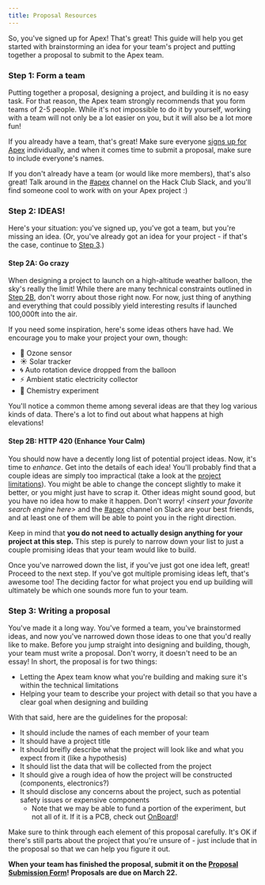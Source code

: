 ```yaml
---
title: Proposal Resources
---
```


So, you've signed up for Apex! That's great! This guide will help you get
started with brainstorming an idea for your team's project and putting together
a proposal to submit to the Apex team.

### Step 1: Form a team

Putting together a proposal, designing a project, and building it is no easy
task. For that reason, the Apex team strongly recommends that you form teams of
2-5 people. While it's not impossible to do it by yourself, working with a team
will not only be a lot easier on you, but it will also be a lot more fun!

If you already have a team, that's great! Make sure everyone
[signs up for Apex](https://apexhacks.org/signup)
individually, and when it comes time to submit a proposal, make sure to include
everyone's names.

If you don't already have a team (or would like more members), that's also
great! Talk around in the
[#apex](https://apexhacks.org/slack-channel) channel on the Hack
Club Slack, and you'll find someone cool to work with on your Apex project :)

### Step 2: IDEAS!

Here's your situation: you've signed up, you've got a team, but you're missing
an idea. (Or, you've already got an idea for your project - if that's the case,
continue to [Step 3](#step-3-writing-a-proposal).)

#### Step 2A: Go crazy

When designing a project to launch on a high-altitude weather balloon, the sky's
really the limit! While there are many technical constraints outlined in
[Step 2B](#step-2b-http-420-enhance-your-calm), don't worry about those right
now. For now, just thing of anything and everything that could possibly yield
interesting results if launched 100,000ft into the air.

If you need some inspiration, here's some ideas others have had. We encourage
you to make your project your own, though:

- 🫧 Ozone sensor
- ☀️ Solar tracker
- 🌀 Auto rotation device dropped from the balloon
- ⚡️ Ambient static electricity collector
- 🧪 Chemistry experiment

You'll notice a common theme among several ideas are that they log various kinds
of data. There's a lot to find out about what happens at high elevations!

#### Step 2B: HTTP 420 (Enhance Your Calm)

You should now have a decently long list of potential project ideas. Now, it's
time to _enhance_. Get into the details of each idea! You'll probably find that
a couple ideas are simply too impractical (take a look at the
[project limitations](limitations)). You might be able to change the concept slightly to
make it better, or you might just have to scrap it. Other ideas might sound
good, but you have no idea how to make it happen. Don't worry! _\<insert your
favorite search engine here\>_ and the
[#apex](https://apexhacks.org/slack-channel) channel on Slack are
your best friends, and at least one of them will be able to point you in the
right direction.

Keep in mind that **you do not need to actually design anything for your project
at this step.** This step is purely to narrow down your list to just a couple
promising ideas that your team would like to build.

Once you've narrowed down the list, if you've just got one idea left, great!
Proceed to the next step. If you've got multiple promising ideas left, that's
awesome too! The deciding factor for what project you end up building will
ultimately be which one sounds more fun to your team.

### Step 3: Writing a proposal

You've made it a long way. You've formed a team, you've brainstormed ideas, and
now you've narrowed down those ideas to one that you'd really like to make.
Before you jump straight into designing and building, though, your team must
write a proposal. Don't worry, it doesn't need to be an essay! In short, the
proposal is for two things:

- Letting the Apex team know what you're building and making sure it's within
  the technical limitations
- Helping your team to describe your project with detail so that you have a
  clear goal when designing and building

With that said, here are the guidelines for the proposal:

- It should include the names of each member of your team
- It should have a project title
- It should breifly describe what the project will look like and what you expect
  from it (like a hypothesis)
- It should list the data that will be collected from the project
- It should give a rough idea of how the project will be constructed
  (components, electronics?)
- It should disclose any concerns about the project, such as potential safety
  issues or expensive components
  - Note that we may be able to fund a portion of the experiment, but not all of
    it. If it is a PCB, check out [OnBoard](https://hackclub.com/onboard/)!

Make sure to think through each element of this proposal carefully. It's OK if
there's still parts about the project that you're unsure of - just include that
in the proposal so that we can help you figure it out.

<!--
TODO: add example proposal?
-->

**When your team has finished the proposal, submit it on the
[Proposal Submission Form](https://apexhacks.org/submit-proposal)!
Proposals are due on March 22.**
